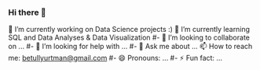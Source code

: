 ### Hi there 👋



🔭 I’m currently working on Data Science projects :)
🌱 I’m currently learning SQL and Data Analyses & Data Visualization
#- 👯 I’m looking to collaborate on ...
#- 🤔 I’m looking for help with ...
#- 💬 Ask me about ...
📫 How to reach me: betullyurtman@gmail.com
#- 😄 Pronouns: ...
#- ⚡ Fun fact: ...

